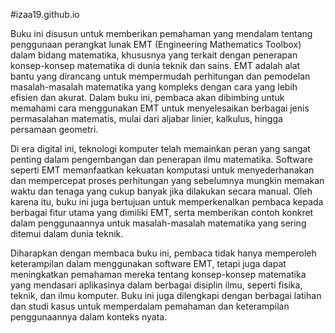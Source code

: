 #izaa19.github.io

Buku ini disusun untuk memberikan pemahaman yang mendalam tentang penggunaan perangkat lunak EMT (Engineering Mathematics Toolbox) dalam bidang matematika, khususnya yang terkait dengan penerapan konsep-konsep matematika di dunia teknik dan sains. EMT adalah alat bantu yang dirancang untuk mempermudah perhitungan dan pemodelan masalah-masalah matematika yang kompleks dengan cara yang lebih efisien dan akurat. Dalam buku ini, pembaca akan dibimbing untuk memahami cara menggunakan EMT untuk menyelesaikan berbagai jenis permasalahan matematis, mulai dari aljabar linier, kalkulus, hingga persamaan geometri.

Di era digital ini, teknologi komputer telah memainkan peran yang sangat penting dalam pengembangan dan penerapan ilmu matematika. Software seperti EMT memanfaatkan kekuatan komputasi untuk menyederhanakan dan mempercepat proses perhitungan yang sebelumnya mungkin memakan waktu dan tenaga yang cukup banyak jika dilakukan secara manual. Oleh karena itu, buku ini juga bertujuan untuk memperkenalkan pembaca kepada berbagai fitur utama yang dimiliki EMT, serta memberikan contoh konkret dalam penggunaannya untuk masalah-masalah matematika yang sering ditemui dalam dunia teknik.

Diharapkan dengan membaca buku ini, pembaca tidak hanya memperoleh keterampilan dalam menggunakan software EMT, tetapi juga dapat meningkatkan pemahaman mereka tentang konsep-konsep matematika yang mendasari aplikasinya dalam berbagai disiplin ilmu, seperti fisika, teknik, dan ilmu komputer. Buku ini juga dilengkapi dengan berbagai latihan dan studi kasus untuk memperdalam pemahaman dan keterampilan penggunaannya dalam konteks nyata.
